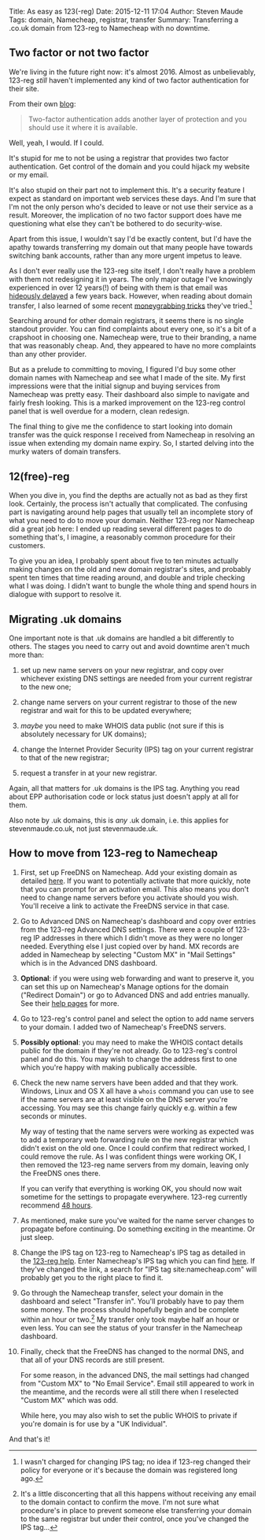 Title: As easy as 123(-reg) 
Date: 2015-12-11 17:04
Author: Steven Maude
Tags: domain, Namecheap, registrar, transfer 
Summary: Transferring a .co.uk domain from 123-reg to Namecheap with no downtime.

## Two factor or not two factor

We're living in the future right now: it's almost 2016. Almost as unbelievably,
123-reg *still* haven't implemented any kind of two factor authentication for
their site.

From their own [blog](https://www.123-reg.co.uk/blog/security-issues/how-to-create-a-strong-password-and-protect-your-online-life/):

> Two-factor authentication adds another layer of protection and you should use
> it where it is available.

Well, yeah, I would. If I could.

It's stupid for me to not be using a registrar that provides two factor
authentication. Get control of the domain and you could hijack my website or my
email.

It's also stupid on their part not to implement this. It's a security feature I
expect as standard on important web services these days. And I'm sure that I'm
not the only person who's decided to leave or not use their service as a
result. Moreover, the implication of no two factor support does have me
questioning what else they can't be bothered to do security-wise.

Apart from this issue, I wouldn't say I'd be exactly content, but I'd have the
apathy towards transferring my domain out that many people have towards
switching bank accounts, rather than any more urgent impetus to leave.

As I don't ever really use the 123-reg site itself, I don't really have a
problem with them not redesigning it in years. The only major outage I've
knowingly experienced in over 12 years(!) of being with them is that email was
[hideously delayed](http://www.theregister.co.uk/2006/12/18/123_says_sorry/) a
few years back. However, when reading about domain transfer, I also learned of
some recent [moneygrabbing
tricks](http://www.mayne.net/123reg-domain-name-hostage) they've
tried.[^1]

Searching around for other domain registrars, it seems there is no single
standout provider. You can find complaints about every one, so it's a bit of a
crapshoot in choosing one. Namecheap were, true to their branding, a name that
was reasonably cheap. And, they appeared to have no more complaints than any
other provider.

But as a prelude to committing to moving, I figured I'd buy some other domain
names with Namecheap and see what I made of the site. My first impressions were
that the initial signup and buying services from Namecheap was pretty easy.
Their dashboard also simple to navigate and fairly fresh looking. This is a
marked improvement on the 123-reg control panel that is well overdue for a
modern, clean redesign.

The final thing to give me the confidence to start looking into domain transfer
was the quick response I received from Namecheap in resolving an issue when
extending my domain name expiry. So, I started delving into the murky waters of
domain transfers.

## 12(free)-reg

When you dive in, you find the depths are actually not as bad as they first
look. Certainly, the process isn't actually that complicated. The confusing
part is navigating around help pages that usually tell an incomplete story of
what you need to do to move your domain. Neither 123-reg nor Namecheap did a
great job here: I ended up reading several different pages to do something
that's, I imagine, a reasonably common procedure for their customers.

To give you an idea, I probably spent about five to ten minutes actually making
changes on the old and new domain registrar's sites, and probably spent ten
times that time reading around, and double and triple checking what I was
doing. I didn't want to bungle the whole thing and spend hours in dialogue with
support to resolve it.

## Migrating .uk domains

One important note is that .uk domains are handled a bit differently to others.
The stages you need to carry out and avoid downtime aren't much more than:

1. set up new name servers on your new registrar, and copy over whichever
   existing DNS settings are needed from your current registrar to the new one;

2. change name servers on your current registrar to those of the new registrar
   and wait for this to be updated everywhere;

3. *maybe* you need to make WHOIS data public (not sure if this is absolutely
   necessary for UK domains);

4. change the Internet Provider Security (IPS) tag on your current registrar to
   that of the new registrar;

5. request a transfer in at your new registrar.

Again, all that matters for .uk domains is the IPS tag. Anything you read about
EPP authorisation code or lock status just doesn't apply at all for them.

Also note by .uk domains, this is *any* .uk domain, i.e. this applies for
stevenmaude.co.uk, not just stevenmaude.uk.

## How to move from 123-reg to Namecheap 

1. First, set up FreeDNS on Namecheap. Add your existing domain as detailed
   [here](https://www.namecheap.com/support/knowledgebase/article.aspx/536/51/how-do-i-set-my-domain-to-use-namecheaps-freedns-service).
   If you want to potentially activate that more quickly, note that you can
   prompt for an activation email. This also means you don't need to change
   name servers before you activate should you wish. You'll receive a link to
   activate the FreeDNS service in that case.

2. Go to Advanced DNS on Namecheap's dashboard and copy over entries from the
   123-reg Advanced DNS settings. There were a couple of 123-reg IP addresses
   in there which I didn't move as they were no longer needed. Everything else
   I just copied over by hand. MX records are added in Namecheap by selecting
   "Custom MX" in "Mail Settings" which is in the Advanced DNS dashboard.

3. **Optional**: if you were using web forwarding and want to preserve it, you
   can set this up on Namecheap's Manage options for the domain ("Redirect
   Domain") or go to Advanced DNS and add entries manually. See their
   [help pages](https://www.namecheap.com/support/knowledgebase/article.aspx/385/77/how-do-i-setup-url-forwarding-for-a-domain)
   for more.

4. Go to 123-reg's control panel and select the option to add name servers to
   your domain. I added two of Namecheap's FreeDNS servers.

5. **Possibly optional**: you may need to make the WHOIS contact details public
   for the domain if they're not already. Go to 123-reg's control panel and do
   this. You may wish to change the address first to one which you're happy
   with making publically accessible.

6. Check the new name servers have been added and that they work. Windows, Linux
   and OS X all have a `whois` command you can use to see if the name servers
   are at least visible on the DNS server you're accessing. You may see this
   change fairly quickly e.g. within a few seconds or minutes.
   
    My way of testing that the name servers were working as expected was to add
    a temporary web forwarding rule on the new registrar which didn't exist on
    the old one. Once I could confirm that redirect worked, I could remove the
    rule. As I was confident things were working OK, I then removed the 123-reg
    name servers from my domain, leaving only the FreeDNS ones there.

    If you can verify that everything is working OK, you should now wait
    sometime for the settings to propagate everywhere. 123-reg currently
    recommend [48 hours](https://www.123-reg.co.uk/support/answers/Domains-Archive/Domain-Configuration/why-do-people-always-tell-me-that-my-dns-changes-take-24-48-hours-to-propagate-2653/).

7. As mentioned, make sure you've waited for the name server changes to
   propagate before continuing. Do something exciting in the meantime.
   Or just sleep.

8. Change the IPS tag on 123-reg to Namecheap's IPS tag as detailed in the
   [123-reg help](https://www.123-reg.co.uk/support/answers/Domain-Transfers/Transfers-Out/how-do-i-change-the-ips-tag-on-my-domain-name-1264/).
   Enter Namecheap's IPS tag which you can find
   [here](https://www.namecheap.com/support/knowledgebase/article.aspx/260/8/what-is-an-ips-tag).
   If they've changed the link, a search for "IPS tag site:namecheap.com" will
   probably get you to the right place to find it.

9. Go through the Namecheap transfer, select your domain in the dashboard and
   select "Transfer in". You'll probably have to pay them some money. The
   process should hopefully begin and be complete within an hour or two.[^2] My
   transfer only took maybe half an hour or even less. You can see the status
   of your transfer in the Namecheap dashboard.

10. Finally, check that the FreeDNS has changed to the normal DNS, and that
    all of your DNS records are still present.

    For some reason, in the advanced DNS, the mail settings had changed from
    "Custom MX" to "No Email Service". Email still appeared to work in the
    meantime, and the records were all still there when I reselected "Custom
    MX" which was odd.

    While here, you may also wish to set the public WHOIS to private if you're
    domain is for use by a "UK Individual".

And that's it!

[^1]: I wasn't charged for changing IPS tag; no idea if 123-reg changed their
      policy for everyone or it's because the domain was registered long ago.

[^2]: It's a little disconcerting that all this happens without receiving any
      email to the domain contact to confirm the move. I'm not sure what
      procedure's in place to prevent someone else transferring your domain to
      the same registrar but under their control, once you've changed the IPS
      tag...
